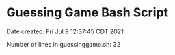 # Guessing Game Bash Script
Date created: 
Fri Jul  9 12:37:45 CDT 2021
 
Number of lines in guessinggame.sh: 
      32
